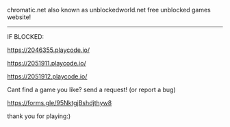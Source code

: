 chromatic.net
also known as unblockedworld.net free unblocked games website!

---------------------------------------------------------------------------
IF BLOCKED:

https://2046355.playcode.io/

https://2051911.playcode.io/

https://2051912.playcode.io/





Cant find a game you like? 
send a request! (or report a bug)

https://forms.gle/95NktgjBshdjthyw8

thank you for playing:)
